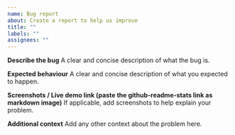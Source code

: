 ```yaml
---
name: Bug report
about: Create a report to help us improve
title: ""
labels: ""
assignees: ""
---
```

<!--

PLEASE FIRST READ THE FAQ (#1770) AND COMMON ERROR CODES (#1772)!!!

Q: My card displays an error
Ans: First, check the common error codes (i.e. https://github.com/anuraghazra/github-readme-stats/issues/1772) and existing issues before creating a new one. 

Q: How to hide jupyter Notebook?
Ans: &hide=jupyter%20notebook

Q: I could not figure out how to deploy on my own vercel instance
Ans:
  - docs: https://github.com/anuraghazra/github-readme-stats/#deploy-on-your-own-vercel-instance
  - YT tutorial by codeSTACKr: https://www.youtube.com/watch?v=n6d4KHSKqGk&feature=youtu.be&t=107

Q: Language Card is incorrect
Ans: Please read all the issues/comments before opening any issues regarding language card stats:
    - https://github.com/anuraghazra/github-readme-stats/issues/136#issuecomment-665164174
    - https://github.com/anuraghazra/github-readme-stats/issues/136#issuecomment-665172181

Q: How to count private stats?
Ans: We can only count private commits & we cannot access any other private info of any users, so it's impossible. The only way is to deploy on your own instance & use your own PAT (Personal Access Token)
-->

**Describe the bug**
A clear and concise description of what the bug is.

**Expected behaviour**
A clear and concise description of what you expected to happen.

**Screenshots / Live demo link (paste the github-readme-stats link as markdown image)**
If applicable, add screenshots to help explain your problem.

**Additional context**
Add any other context about the problem here.

